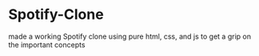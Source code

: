 # Spotify-Clone

made a working Spotify clone using pure html, css, and js to get a grip on the important concepts  
